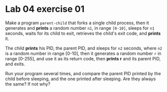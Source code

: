 <!--
vim: tabstop=4 shiftwidth=4
-->
# Lab 04 exercise 01
Make a program `parent-child` that forks a single child process, then it
generates and __prints__ a random number `n1`, in range `[0-10]`, sleeps for
`n1` seconds, waits for its child to exit, retrieves the child's exit code,
and __prints__ it.

The child __prints__ his PID, the parent PID, and sleeps for `n2` seconds,
where `n2` is a random number in  range [0-10], then it generates a random
number `r` in range [0-255], and use it as its return code, then __prints r__ 
and its parent PID, and exits.

Run your program several times, and compare the parent PID printed by the child
before sleeping, and the one printed after sleeping. Are they always the same?
If not why?
